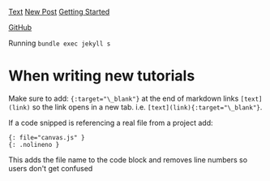 [Text](https://chirpy.cotes.page/posts/text-and-typography/)
[New Post](https://chirpy.cotes.page/posts/write-a-new-post/)
[Getting Started](https://chirpy.cotes.page/posts/getting-started/)

[GitHub](https://github.com/cotes2020/jekyll-theme-chirpy)

Running `bundle exec jekyll s`

# When writing new tutorials

Make sure to add: `{:target="\_blank"}` at the end of markdown links `[text](link)` so the link opens in a new tab. i.e. `[text](link){:target="\_blank"}`.

If a code snipped is referencing a real file from a project add:

```
{: file="canvas.js" }
{: .nolineno }
```

This adds the file name to the code block and removes line numbers so users don't get confused